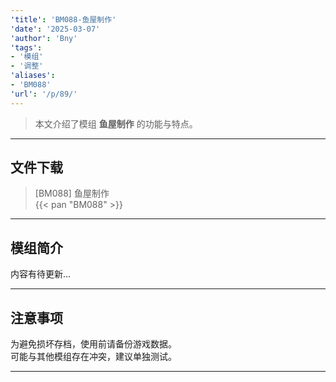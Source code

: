```yaml
---
'title': 'BM088-鱼屋制作'
'date': '2025-03-07'
'author': 'Bny'
'tags':
- '模组'
- '调整'
'aliases':
- 'BM088'
'url': '/p/89/'
---
```


> 本文介绍了模组 **鱼屋制作** 的功能与特点。

---

## 文件下载

> [BM088] 鱼屋制作  
{{< pan "BM088" >}}  

---

## 模组简介

>  
内容有待更新...  

---

## 注意事项

>  
为避免损坏存档，使用前请备份游戏数据。  
可能与其他模组存在冲突，建议单独测试。  

---

